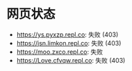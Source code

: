 # 网页状态
- https://ys.pyxzp.repl.co: 失败 (403)
- https://jsn.limkon.repl.co: 失败 (403)
- https://moo.zxco.repl.co: 失败
- https://Love.cfvqw.repl.co: 失败 (403)
